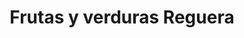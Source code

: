 ---
title: "Frutas y verduras Reguera"
url: /san-andres-del-rabanedo/frutas-y-verduras-reguera/
shop: Gemüse & Obst
---